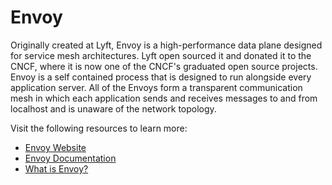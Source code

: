 # Envoy

Originally created at Lyft, Envoy is a high-performance data plane designed for service mesh architectures. Lyft open sourced it and donated it to the CNCF, where it is now one of the CNCF's graduated open source projects. Envoy is a self contained process that is designed to run alongside every application server. All of the Envoys form a transparent communication mesh in which each application sends and receives messages to and from localhost and is unaware of the network topology.

Visit the following resources to learn more:

- [Envoy Website](https://www.envoyproxy.io/)
- [Envoy Documentation](https://www.envoyproxy.io/docs/envoy/latest/start/start)
- [What is Envoy?](https://www.envoyproxy.io/docs/envoy/latest/intro/what_is_envoy)

